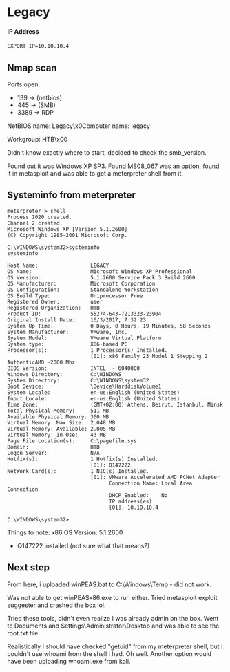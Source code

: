 # Legacy

#### IP Address

```bash
EXPORT IP=10.10.10.4
```

## Nmap scan

Ports open:

- 139 -> (netbios)
- 445 -> (SMB)
- 3389 -> RDP

NetBIOS name: Legacy\x0Computer name: legacy

Workgroup: HTB\x00

Didn't know exactly where to start, decided to check the smb_version. 

Found out it was Windows XP SP3. Found MS08_067 was an option, found it in metasploit and was able to get a meterpreter shell from it.


## Systeminfo from meterpreter

```
meterpreter > shell
Process 1020 created.
Channel 2 created.
Microsoft Windows XP [Version 5.1.2600]
(C) Copyright 1985-2001 Microsoft Corp.

C:\WINDOWS\system32>systeminfo
systeminfo

Host Name:                 LEGACY
OS Name:                   Microsoft Windows XP Professional
OS Version:                5.1.2600 Service Pack 3 Build 2600
OS Manufacturer:           Microsoft Corporation
OS Configuration:          Standalone Workstation
OS Build Type:             Uniprocessor Free
Registered Owner:          user
Registered Organization:   HTB
Product ID:                55274-643-7213323-23904
Original Install Date:     16/3/2017, 7:32:23
System Up Time:            0 Days, 0 Hours, 19 Minutes, 58 Seconds
System Manufacturer:       VMware, Inc.
System Model:              VMware Virtual Platform
System type:               X86-based PC
Processor(s):              1 Processor(s) Installed.
                           [01]: x86 Family 23 Model 1 Stepping 2 AuthenticAMD ~2000 Mhz
BIOS Version:              INTEL  - 6040000
Windows Directory:         C:\WINDOWS
System Directory:          C:\WINDOWS\system32
Boot Device:               \Device\HarddiskVolume1
System Locale:             en-us;English (United States)
Input Locale:              en-us;English (United States)
Time Zone:                 (GMT+02:00) Athens, Beirut, Istanbul, Minsk
Total Physical Memory:     511 MB
Available Physical Memory: 360 MB
Virtual Memory: Max Size:  2.048 MB
Virtual Memory: Available: 2.005 MB
Virtual Memory: In Use:    43 MB
Page File Location(s):     C:\pagefile.sys
Domain:                    HTB
Logon Server:              N/A
Hotfix(s):                 1 Hotfix(s) Installed.
                           [01]: Q147222
NetWork Card(s):           1 NIC(s) Installed.
                           [01]: VMware Accelerated AMD PCNet Adapter
                                 Connection Name: Local Area Connection
                                 DHCP Enabled:    No
                                 IP address(es)
                                 [01]: 10.10.10.4

C:\WINDOWS\system32>
```

Things to note: x86
OS Version: 5.1.2600
- Q147222 installed (not sure what that means?)


## Next step

From here, i uploaded winPEAS.bat to C:\Windows\Temp - did not work.

Was not able to get winPEASx86.exe to run either. Tried metasploit exploit suggester and crashed the box lol.

Tried these tools, didn't even realize I was already admin on the box. Went to Documents and Settings\Administrator\Desktop and was able to see the root.txt file. 

Realistically I should have checked "getuid" from my meterpreter shell, but i couldn't use whoami from the shell i had. Oh well. Another option would have been uploading whoami.exe from kali.
